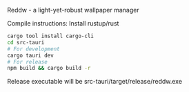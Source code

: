 Reddw - a light-yet-robust wallpaper manager

Compile instructions:
Install rustup/rust
```bash
cargo tool install cargo-cli
cd src-tauri
# For development
cargo tauri dev
# For release
npm build && cargo build -r
```
Release executable will be src-tauri/target/release/reddw.exe
